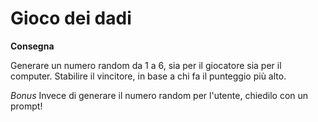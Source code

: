 # Gioco dei dadi

**Consegna**

Generare un numero random da 1 a 6, sia per il giocatore sia per il computer.
Stabilire il vincitore, in base a chi fa il punteggio più alto.

*Bonus*
Invece di generare il numero random per l'utente, chiedilo con un prompt!